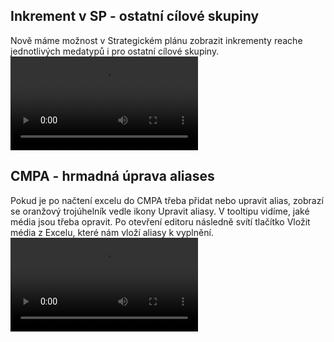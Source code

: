 ﻿---
categories: [fenix]
layout: fenix
---
## Inkrement v SP - ostatní cílové skupiny 
Nově máme možnost v Strategickém plánu zobrazit inkrementy reache jednotlivých medatypů i pro ostatní cílové skupiny. 
<video src="{{site.url}}/data/fenix_ostcs_inkrement.mp4" type="video/mp4" controls></video>

## CMPA - hrmadná úprava aliases
Pokud je po načtení excelu do CMPA třeba přidat nebo upravit alias, zobrazí se oranžový trojúhelník vedle ikony Upravit aliasy. 
V tooltipu vidíme, jaké média jsou třeba opravit. 
Po otevření editoru následně svítí tlačítko Vložit média z Excelu, které nám vloží aliasy k vyplnění.
<video src="{{site.url}}/data/aliases_hromadne.mp4" type="video/mp4" controls></video>
